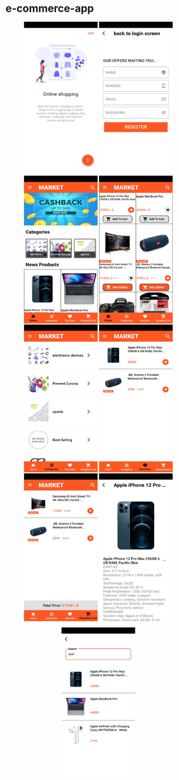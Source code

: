 # e-commerce-app
<p align="center">
  <img src="https://github.com/AdelMohsen/e-commerce-app/blob/master/git_image/Screenshot_2021-09-05-17-42-10-91_558bf60659145e014b50b35154246f6f.jpg" width="200" height="400" /> <img src="https://github.com/AdelMohsen/e-commerce-app/blob/master/git_image/Screenshot_2021-09-05-16-44-51-15_558bf60659145e014b50b35154246f6f.jpg" width="200" height="400" />
  
<p align="center">
  <img src="https://github.com/AdelMohsen/e-commerce-app/blob/master/git_image/Screenshot_2021-09-05-17-17-22-62_558bf60659145e014b50b35154246f6f.jpg" width="200" height="400" /> <img src="https://github.com/AdelMohsen/e-commerce-app/blob/master/git_image/Screenshot_2021-09-05-17-31-08-99_558bf60659145e014b50b35154246f6f.jpg" width="200" height="400" /> <img src="https://github.com/AdelMohsen/e-commerce-app/blob/master/git_image/Screenshot_2021-09-05-17-31-17-17_558bf60659145e014b50b35154246f6f.jpg" width="200" height="400" /> <img src="https://github.com/AdelMohsen/e-commerce-app/blob/master/git_image/Screenshot_2021-09-05-17-31-24-79_558bf60659145e014b50b35154246f6f.jpg" width="200" height="400" /> 
  <img src="https://github.com/AdelMohsen/e-commerce-app/blob/master/git_image/Screenshot_2021-09-05-17-31-30-36_558bf60659145e014b50b35154246f6f.jpg" width="200" height="400" /> <img src="https://github.com/AdelMohsen/e-commerce-app/blob/master/git_image/Screenshot_2021-09-05-17-31-40-15_558bf60659145e014b50b35154246f6f.jpg" width="200" height="400" />
  <p align="center">
   <img src="https://github.com/AdelMohsen/e-commerce-app/blob/master/git_image/Screenshot_2021-09-05-17-32-04-47_558bf60659145e014b50b35154246f6f.jpg" width="200" height="400" />
